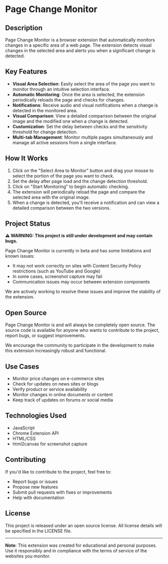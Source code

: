 # Page Change Monitor

## Description
Page Change Monitor is a browser extension that automatically monitors changes in a specific area of a web page. The extension detects visual changes in the selected area and alerts you when a significant change is detected.

## Key Features

- **Visual Area Selection**: Easily select the area of the page you want to monitor through an intuitive selection interface.
- **Automatic Monitoring**: Once the area is selected, the extension periodically reloads the page and checks for changes.
- **Notifications**: Receive audio and visual notifications when a change is detected in the monitored area.
- **Visual Comparison**: View a detailed comparison between the original image and the modified one when a change is detected.
- **Customization**: Set the delay between checks and the sensitivity threshold for change detection.
- **Multi-tab Management**: Monitor multiple pages simultaneously and manage all active sessions from a single interface.

## How It Works

1. Click on the "Select Area to Monitor" button and drag your mouse to select the portion of the page you want to check.
2. Set the delay after page load and the change detection threshold.
3. Click on "Start Monitoring" to begin automatic checking.
4. The extension will periodically reload the page and compare the selected area with the original image.
5. When a change is detected, you'll receive a notification and can view a detailed comparison between the two versions.

## Project Status

**⚠️ WARNING: This project is still under development and may contain bugs.**

Page Change Monitor is currently in beta and has some limitations and known issues:

- It may not work correctly on sites with Content Security Policy restrictions (such as YouTube and Google)
- In some cases, screenshot capture may fail
- Communication issues may occur between extension components

We are actively working to resolve these issues and improve the stability of the extension.

## Open Source

Page Change Monitor is and will always be completely open source. The source code is available for anyone who wants to contribute to the project, report bugs, or suggest improvements.

We encourage the community to participate in the development to make this extension increasingly robust and functional.

## Use Cases

- Monitor price changes on e-commerce sites
- Check for updates on news sites or blogs
- Verify product or service availability
- Monitor changes in online documents or content
- Keep track of updates on forums or social media

## Technologies Used

- JavaScript
- Chrome Extension API
- HTML/CSS
- html2canvas for screenshot capture

## Contributing

If you'd like to contribute to the project, feel free to:

- Report bugs or issues
- Propose new features
- Submit pull requests with fixes or improvements
- Help with documentation

## License

This project is released under an open source license. All license details will be specified in the LICENSE file.

---

**Note**: This extension was created for educational and personal purposes. Use it responsibly and in compliance with the terms of service of the websites you monitor.